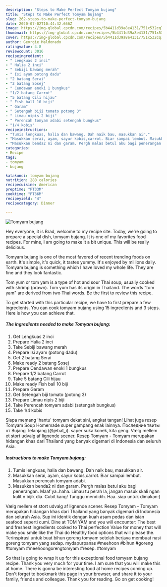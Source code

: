 ```yaml
---
description: "Steps to Make Perfect Tomyam bujang"
title: "Steps to Make Perfect Tomyam bujang"
slug: 262-steps-to-make-perfect-tomyam-bujang
date: 2020-07-02T10:44:32.666Z
image: https://img-global.cpcdn.com/recipes/5b4411d39a8e4131/751x532cq70/tomyam-bujang-resipi-foto-utama.jpg
thumbnail: https://img-global.cpcdn.com/recipes/5b4411d39a8e4131/751x532cq70/tomyam-bujang-resipi-foto-utama.jpg
cover: https://img-global.cpcdn.com/recipes/5b4411d39a8e4131/751x532cq70/tomyam-bujang-resipi-foto-utama.jpg
author: Georgie Maldonado
ratingvalue: 4.8
reviewcount: 3016
recipeingredient:
- " Lengkuas 2 inci"
- " Halia 2 inci"
- " Sebiji bawang merah"
- " Isi ayam potong dadu"
- "2 batang Serai"
- "2 batang Sosej"
- " Cendawan enoki 1 bungkus"
- "1/2 batang Carrot"
- "5 batang Cili hijau"
- " Fish ball 10 biji"
- " Garam"
- " Setengah biji tomato potong 3"
- " Limau nipis 2 biji"
- " Perencah tomyam adabi setengah bungkus"
- "1/4 kobis"
recipeinstructions:
- "Tumis lengkuas, halia dan bawang. Dah naik bau, masukkan air."
- "Masukkan serai, ayam, sayur kobis,carrot. Biar sampai lembut. Masukkan perencah tomyam adabi."
- "Masukkan benda2 ni dan garam. Pergh malas betul aku bagi penerangan. Maaf ya..haha. Limau tu perah la, jangan masuk skali ngan kulit n bijik dia. Cubit kang! Tunggu mendidih. Haa..siap untuk dimakan:)"
categories:
- Recipe
tags:
- tomyam
- bujang

katakunci: tomyam bujang 
nutrition: 288 calories
recipecuisine: American
preptime: "PT33M"
cooktime: "PT36M"
recipeyield: "4"
recipecategory: Dinner

---
```



![Tomyam bujang](https://img-global.cpcdn.com/recipes/5b4411d39a8e4131/751x532cq70/tomyam-bujang-resipi-foto-utama.jpg)

Hey everyone, it is Brad, welcome to my recipe site. Today, we're going to prepare a special dish, tomyam bujang. It is one of my favorites food recipes. For mine, I am going to make it a bit unique. This will be really delicious.

Tomyam bujang is one of the most favored of recent trending foods on earth. It's simple, it's quick, it tastes yummy. It's enjoyed by millions daily. Tomyam bujang is something which I have loved my whole life. They are fine and they look fantastic.

Tom yum or tom yam is a type of hot and sour Thai soup, usually cooked with shrimp (prawn). Tom yum has its origin in Thailand. The words &#34;tom yam&#34; are derived from two Thai words. Be the first to review this recipe.


To get started with this particular recipe, we have to first prepare a few ingredients. You can cook tomyam bujang using 15 ingredients and 3 steps. Here is how you can achieve that.

<!--inarticleads1-->

##### The ingredients needed to make Tomyam bujang:

1. Get  Lengkuas 2 inci
1. Prepare  Halia 2 inci
1. Take  Sebiji bawang merah
1. Prepare  Isi ayam (potong dadu)
1. Get 2 batang Serai
1. Make ready 2 batang Sosej
1. Prepare  Cendawan enoki 1 bungkus
1. Prepare 1/2 batang Carrot
1. Take 5 batang Cili hijau
1. Make ready  Fish ball 10 biji
1. Prepare  Garam
1. Get  Setengah biji tomato (potong 3)
1. Prepare  Limau nipis 2 biji
1. Take  Perencah tomyam adabi (setengah bungkus)
1. Take 1/4 kobis


Siapa memang &#39;hantu&#39; tomyam dekat sini, angkat tangan! Lihat juga resep Tomyam Soup Homemade super gampang enak lainnya. Последние твиты от Bujang Telanjang (@jebat_i). saper suka konek, kita geng. Vælg mellem et stort udvalg af lignende scener. Resep Tomyam - Tomyam merupakan hidangan khas dari Thailand yang banyak digemari di Indonesia dan seluruh Asia. 

<!--inarticleads2-->

##### Instructions to make Tomyam bujang:

1. Tumis lengkuas, halia dan bawang. Dah naik bau, masukkan air.
1. Masukkan serai, ayam, sayur kobis,carrot. Biar sampai lembut. Masukkan perencah tomyam adabi.
1. Masukkan benda2 ni dan garam. Pergh malas betul aku bagi penerangan. Maaf ya..haha. Limau tu perah la, jangan masuk skali ngan kulit n bijik dia. Cubit kang! Tunggu mendidih. Haa..siap untuk dimakan:)


Vælg mellem et stort udvalg af lignende scener. Resep Tomyam - Tomyam merupakan hidangan khas dari Thailand yang banyak digemari di Indonesia dan seluruh Asia. Sup ini identik dengan kuah asam pedas dan isian seafood seperti cumi. Dine at TOM YAM and you will encounter: The best and freshest ingredients cooked to Thai perfection Value for money that will make you smile like the Thai do Healthy food options that will please the. Terinspirasi untuk buat bihun goreng tomyam setelah berjaya membuat nasi goreng tomyam yang sedap. mydapurpanas #meehoon #bihun #goreng #tomyam #meehoongorengtomyam #resep. #tomyam 

So that is going to wrap it up for this exceptional food tomyam bujang recipe. Thank you very much for your time. I am sure that you will make this at home. There is gonna be interesting food at home recipes coming up. Don't forget to bookmark this page in your browser, and share it to your family, friends and colleague. Thank you for reading. Go on get cooking!

